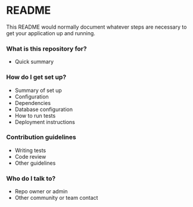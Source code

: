 # README #

This README would normally document whatever steps are necessary to get your application up and running.

### What is this repository for? ###

* Quick summary

### How do I get set up? ###

* Summary of set up
* Configuration
* Dependencies
* Database configuration
* How to run tests
* Deployment instructions

### Contribution guidelines ###

* Writing tests
* Code review
* Other guidelines

### Who do I talk to? ###

* Repo owner or admin
* Other community or team contact